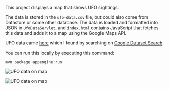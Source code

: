 This project displays a map that shows UFO sightings.

The data is stored in the `ufo-data.csv` file, but could also come from
Datastore or some other database. The data is loaded and formatted into JSON in
`UfoDataServlet`, and `index.html` contains JavaScript that fetches this data
and adds it to a map using the Google Maps API.

UFO data came [here](https://data.world/timothyrenner/ufo-sightings) which I
found by searching on
[Google Dataset Search](https://toolbox.google.com/datasetsearch).

You can run this locally by executing this command:

```
mvn package appengine:run
```

![UFO data on map](screenshot-1.png)

![UFO data on map](screenshot-2.png)

